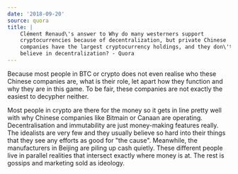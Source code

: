 ```yaml
---
date: '2018-09-20'
source: quora
title: |
    Clément Renaud\'s answer to Why do many westerners support
    cryptocurrencies because of decentralization, but private Chinese
    companies have the largest cryptocurrency holdings, and they don\'t
    believe in decentralization? - Quora
---
```


Because most people in BTC or crypto does not even realise who these
Chinese companies are, what is their role, let apart how they function
and why they are in this game. To be fair, these companies are not
exactly the easiest to decypher neither.

Most people in crypto are there for the money so it gets in line pretty
well with why Chinese companies like Bitmain or Canaan are operating.
Decentralisation and immutability are just money-making features really.
The idealists are very few and they usually believe so hard into their
things that they see any efforts as good for "the cause". Meanwhile, the
manufacturers in Beijing are piling up cash quietly. These different
people live in parallel realities that intersect exactly where money is
at. The rest is gossips and marketing sold as ideology.
